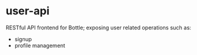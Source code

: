 user-api
========

RESTful API frontend for Bottle; exposing user related operations such as:

  - signup
  - profile management
